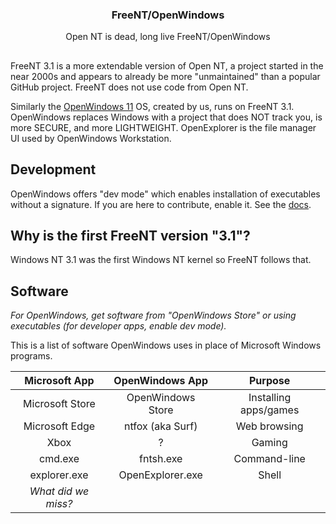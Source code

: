 <div align="center">
<h3>FreeNT/OpenWindows</h3>
Open NT is dead, long live FreeNT/OpenWindows
</div>

## 

FreeNT 3.1 is a more extendable version of Open NT, a project started in the near 2000s and appears to already
be more "unmaintained" than a popular GitHub project. FreeNT does not use code from Open NT.

Similarly the [OpenWindows 11](https://freent-project.github.io/openwindows) OS, created by us, runs on
FreeNT 3.1. OpenWindows replaces Windows with a project that does NOT track you, is more SECURE, and more
LIGHTWEIGHT. OpenExplorer is the file manager UI used by OpenWindows Workstation.

## Development

OpenWindows offers "dev mode" which enables installation of executables without a signature.
If you are here to contribute, enable it.
See the [docs](https://freent-project.github.io/freent31-docs).

## Why is the first FreeNT version "3.1"?

Windows NT 3.1 was the first Windows NT kernel so FreeNT follows that.

## Software

*For OpenWindows, get software from "OpenWindows Store" or using executables (for developer apps, enable dev mode).*

This is a list of software OpenWindows uses in place of Microsoft Windows programs.

| Microsoft App       | OpenWindows App         | Purpose               |
|:-------------------:|:-----------------------:|:---------------------:|
| Microsoft Store     | OpenWindows Store       | Installing apps/games |
| Microsoft Edge      | ntfox (aka Surf)        | Web browsing          |
| Xbox                | ?                       | Gaming                |
| cmd.exe             | fntsh.exe               | Command-line          |
| explorer.exe        | OpenExplorer.exe        | Shell                 |
| *What did we miss?*                                                   |
